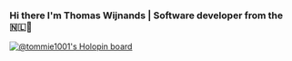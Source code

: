 ### Hi there I'm Thomas Wijnands | Software developer from the 🇳🇱👋
[![@tommie1001's Holopin board](https://holopin.me/tommie1001)](https://holopin.io/@tommie1001)

<!--
**tommie1001/tommie1001** is a ✨ _special_ ✨ repository because its `README.md` (this file) appears on your GitHub profile.

Here are some ideas to get you started:

- 🔭 I’m currently working on ...
- 🌱 I’m currently learning ...
- 👯 I’m looking to collaborate on ...
- 🤔 I’m looking for help with ...
- 💬 Ask me about ...
- 📫 How to reach me: ...
- 😄 Pronouns: ...
- ⚡ Fun fact: ...
-->
